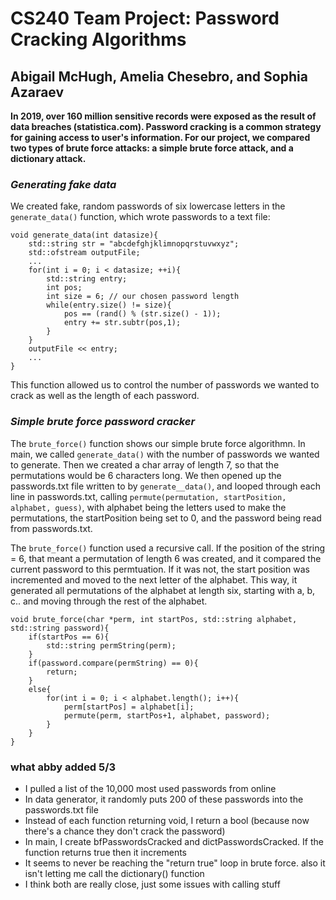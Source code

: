 # CS240 Team Project: Password Cracking Algorithms
## Abigail McHugh, Amelia Chesebro, and Sophia Azaraev

**In 2019, over 160 million sensitive records were exposed as the result of data breaches (statistica.com). Password cracking is a common strategy for gaining access to user's information.
For our project, we compared two types of brute force attacks: a simple brute force attack, and a
dictionary attack.**

### _Generating fake data_
We created fake, random passwords of six lowercase letters in the `generate_data()` function, which wrote passwords to a text file:

	void generate_data(int datasize){
		std::string str = "abcdefghjklimnopqrstuvwxyz";
		std::ofstream outputFile;
		...
		for(int i = 0; i < datasize; ++i){
			std::string entry;
			int pos;
			int size = 6; // our chosen password length
			while(entry.size() != size){
				pos == (rand() % (str.size() - 1));
				entry += str.subtr(pos,1);
			}
		}
		outputFile << entry;
		...
	}

This function allowed us to control the number of passwords we wanted to crack as well as the length of each password.

### _Simple brute force password cracker_
The `brute_force()` function shows our simple brute force algorithmn. In main, we called `generate_data()` with the number of passwords we wanted to generate. Then we created a char array of length 7, so that the permutations would be 6 characters long. We then opened up the passwords.txt file written to by `generate__data()`, and looped through each line in passwords.txt, calling `permute(permutation, startPosition, alphabet, guess)`, with alphabet being the letters used to make the permutations, the startPosition being set to 0, and the password being read from passwords.txt.

The `brute_force()` function used a recursive call. If the position of the string = 6, that meant a permutation of length 6 was created, and it compared the current password to this permtuation. If it was not, the start position was incremented and moved to the next letter of the alphabet. This way, it generated all permutations of the alphabet at length six, starting with a, b, c.. and moving through the rest of the alphabet.

	void brute_force(char *perm, int startPos, std::string alphabet, std::string password){
		if(startPos == 6){
			std::string permString(perm);
		}
		if(password.compare(permString) == 0){
			return;
		}
		else{
			for(int i = 0; i < alphabet.length(); i++){
				perm[startPos] = alphabet[i];
				permute(perm, startPos+1, alphabet, password);
			}
		}
	}

### what abby added 5/3
- I pulled a list of the 10,000 most used passwords from online
- In data generator, it randomly puts 200 of these passwords into the passwords.txt file
- Instead of each function returning void, I return a bool (because now there's a chance they don't crack the password)
- In main, I create bfPasswordsCracked and dictPasswordsCracked. If the function returns true then it increments
- It seems to never be reaching the "return true" loop in brute force. also it isn't letting me call the dictionary() function
- I think both are really close, just some issues with calling stuff

